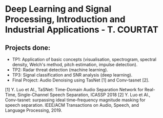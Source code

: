 # Deep Learning and Signal Processing, Introduction and Industrial Applications - T. COURTAT
## Projects done:
- TP1: Application of basic concepts (visualisation, spectrogram, spectral density, Welch's method, pitch estimation, impulse detection).
- TP2: Radar threat detection (machine learning).
- TP3: Signal classification and SNR analysis (deep learning).
- Final Project: Audio Denoising using TasNet [1] and Conv-tasnet [2].

[1] Y. Luo et Al., TaSNet: Time-Domain Audio Separation Network for Real-Time, Single-Channel Speech Separation, ICASSP 2018
[2] Y. Luo et Al., Conv-tasnet: surpassing ideal time–frequency magnitude masking for speech separation. IEEE/ACM Transactions on Audio, Speech, and Language Processing, 2019.
